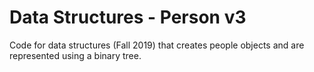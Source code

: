 # Data Structures - Person v3

Code for data structures (Fall 2019) that creates people objects and are represented using a binary tree.